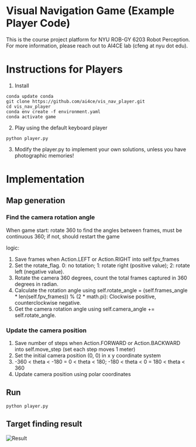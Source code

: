 # Visual Navigation Game (Example Player Code)

This is the course project platform for NYU ROB-GY 6203 Robot Perception. 
For more information, please reach out to AI4CE lab (cfeng at nyu dot edu).

# Instructions for Players
1. Install
```commandline
conda update conda
git clone https://github.com/ai4ce/vis_nav_player.git
cd vis_nav_player
conda env create -f environment.yaml
conda activate game
```

2. Play using the default keyboard player
```commandline
python player.py
```

3. Modify the player.py to implement your own solutions, 
unless you have photographic memories!

# Implementation

## Map generation
### Find the camera rotation angle
When game start: rotate 360 to find the angles between frames, must be continuous 360; if not, should restart the game

logic: 
1. Save frames when Action.LEFT or Action.RIGHT into self.fpv_frames
2. Set the rotate_flag. 0: no totation; 1: rotate right (positive value); 2: rotate left (negative value).
3. Rotate the camera 360 degrees, count the total frames captured in 360 degrees in radian.
4. Calculate the rotation angle using self.rotate_angle = (self.frames_angle * len(self.fpv_frames)) % (2 * math.pi): Clockwise positive, counterclockwise negative.
5. Get the camera rotation angle using self.camera_angle += self.rotate_angle.


### Update the camera position
1. Save number of steps when Action.FORWARD or Action.BACKWARD into self.move_step (set each step moves 1 meter)
2. Set the initial camera position (0, 0) in x y coordinate system
3. -360 < theta < -180 = 0 < theta < 180; -180 < theta < 0  = 180 < theta < 360
4. Update camera position using polar coordinates



## Run 
```commandline
python player.py
```

## Target finding result
![Result](robot_perception2023/images/show1.png)